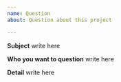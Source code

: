 ```yaml
---
name: Question
about: Question about this project

---
```


**Subject**
write here

**Who you want to question**
write here

**Detail**
write here
